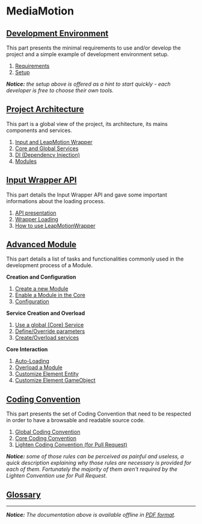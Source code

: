 MediaMotion
===========

[Development Environment](developmentEnvironment/index.md)
----------------------------------------------------------
This part presents the minimal requirements to use and/or develop the project and a simple example of development environment setup.

 1. [Requirements](developmentEnvironment/requirements.md)
 2. [Setup](developmentEnvironment/setup.md)

*__Notice:__ the setup above is offered as a hint to start quickly - each developer is free to choose their own tools.*

[Project Architecture](projectArchitecture/index.md)
----------------------------------------------------
This part is a global view of the project, its architecture, its mains components and services.

 1. [Input and LeapMotion Wrapper](projectArchitecture/inputWrapper.md)
 2. [Core and Global Services](projectArchitecture/coreServices.md)
 3. [DI (Dependency Injection)](projectArchitecture/DI.md)
 4. [Modules](projectArchitecture/modules.md)

[Input Wrapper API](inputWrapperAPI/index.md)
---------------------------------------------
This part details the Input Wrapper API and gave some important informations about the loading process.

 1. [API presentation](inputWrapperAPI/presentation.md)
 2. [Wrapper Loading](inputWrapperAPI/loading.md)
 3. [How to use LeapMotionWrapper](inputWrapperAPI/howToLeapMotion.md)

[Advanced Module](advancedModule/index.md)
------------------------------------------
This part details a list of tasks and functionalities commonly used in the development process of a Module.

__Creation and Configuration__

 1. [Create a new Module](advancedModule/newModule.md)
 2. [Enable a Module in the Core](advancedModule/enableModule.md)
 3. [Configuration](advancedModule/configure.md)

__Service Creation and Overload__

 1. [Use a global (Core) Service](advancedModule/useGlobalService.md)
 2. [Define/Override parameters](advancedModule/defineParameters.md)
 3. [Create/Overload services](advancedModule/createService.md)

__Core Interaction__

 1. [Auto-Loading](advancedModule/autoloading.md)
 2. [Overload a Module](advancedModule/overloadModule.md)
 3. [Customize Element Entity](advancedModule/customizeEntity.md)
 4. [Customize Element GameObject](advancedModule/customizeGameObject.md)

[Coding Convention](codingConvention/index.md)
----------------------------------------------
This part presents the set of Coding Convention that need to be respected in order to have a browsable and readable source code.

 1. [Global Coding Convention](codingConvention/global.md)
 2. [Core Coding Convention](codingConvention/core.md)
 3. [Lighten Coding Convention (for Pull Request)](codingConvention/lighten.md)

*__Notice:__ some of those rules can be perceived as painful and useless, a quick description explaining why those rules are necessary is provided for each of them. Fortunately the majority of them aren't required by the Lighten Convention use for Pull Request.*

[Glossary](glossary/index.md)
-----------------------------

----------
*__Notice:__ The documentation above is available offline in [PDF format](doc.pdf).*
